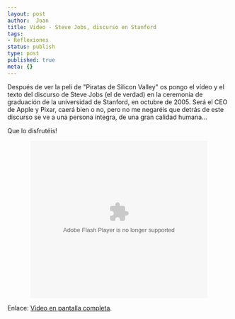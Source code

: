 ```yaml
---
layout: post
author:  Joan
title: Video - Steve Jobs, discurso en Stanford
tags:
- Reflexiones
status: publish
type: post
published: true
meta: {}
---
```

Después de ver la peli de "Piratas de Silicon Valley" os pongo el vídeo y el texto del discurso de Steve Jobs (el de verdad) en la ceremonia de graduación de la universidad de Stanford, en octubre de 2005. Será el CEO de Apple y Pixar, caerá bien o no, pero no me negaréis que detrás de este discurso se ve a una persona íntegra, de una gran calidad humana...

Que lo disfrutéis!

<center><embed style="width:400px; height:355px;" id="VideoPlayback" type="application/x-shockwave-flash" src="http://video.google.com/googleplayer.swf?docId=3014637678488153340&hl=es" flashvars=""> </embed></center>

Enlace: <a href="http://video.google.com/videoplay?docid=3014637678488153340&hl=es">Video en pantalla completa</a>.
